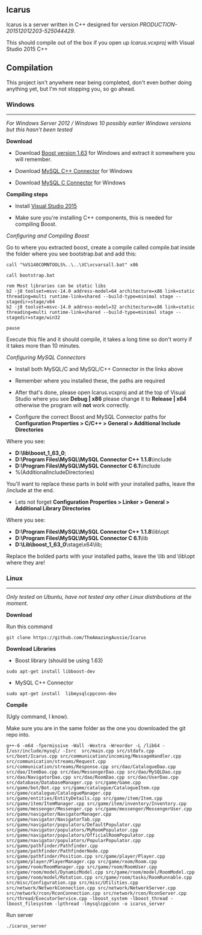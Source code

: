 ## Icarus

Icarus is a server written in C++ designed for version *PRODUCTION-201512012203-525044429*. 

This should compile out of the box if you open up *Icarus.vcxproj* with Visual Studio 2015 C++

## Compilation

This project isn't anywhere near being completed, don't even bother doing anything yet, but I'm not stopping you, so go ahead.

### Windows

---

*For Windows Server 2012 / Windows 10 possibly earlier Windows versions but this hasn't been tested*

**Download**

 - Download [Boost version 1.63](http://www.boost.org/users/history/version_1_63_0.html) for Windows and extract it somewhere you will remember.
 
 - Download [MySQL C++ Connector](https://dev.mysql.com/downloads/connector/cpp/) for Windows
 
 - Download [MySQL C Connector](https://dev.mysql.com/downloads/connector/c/) for Windows

**Compiling steps**

- Install [Visual Studio 2015](https://www.microsoft.com/en-us/download/details.aspx?id=48146)

- Make sure you're installing C++ components, this is needed for compiling Boost.

*Configuring and Compiling Boost*

Go to where you extracted boost, create a compile called compile.bat inside the folder where you see bootstrap.bat and add this:

```
call "%VS140COMNTOOLS%..\..\VC\vcvarsall.bat" x86
 
call bootstrap.bat
 
rem Most libraries can be static libs
b2 -j8 toolset=msvc-14.0 address-model=64 architecture=x86 link=static threading=multi runtime-link=shared --build-type=minimal stage --stagedir=stage/x64
b2 -j8 toolset=msvc-14.0 address-model=32 architecture=x86 link=static threading=multi runtime-link=shared --build-type=minimal stage --stagedir=stage/win32
 
pause
```

Execute this file and it should compile, it takes a long time so don't worry if it takes more than 10 minutes.

*Configuring MySQL Connectors*

- Install both MySQL/C and MySQL/C++ Connector in the links above

- Remember where you installed these, the paths are required

- After that's done, please open Icarus.vcxproj and at the top of Visual Studio where you see **Debug | x86** please change it to **Release | x64** otherwise the program will **not** work correctly.

- Configure the correct Boost and MySQL Connector paths for **Configuration Properties > C/C++ > General > Additional Include Directories** 

Where you see:

- **D:\lib\boost_1_63_0**;
- **D:\Program Files\MySQL\MySQL Connector C++ 1.1.8**\include
- **D:\Program Files\MySQL\MySQL Connector C 6.1**\include
- %(AdditionalIncludeDirectories)

You'll want to replace these parts in bold with your installed paths, leave the /include at the end.

- Lets not forget **Configuration Properties > Linker > General > Additional Library Directories**

Where you see:

- **D:\Program Files\MySQL\MySQL Connector C++ 1.1.8**\lib\opt
- **D:\Program Files\MySQL\MySQL Connector C 6.1**\lib
- **D:\Lib\boost_1_63_0**\stage\x64\lib;

Replace the bolded parts with your installed paths, leave the \lib and \lib\opt where they are!

### Linux

---

*Only tested on Ubuntu, have not tested any other Linux distributions at the moment.*

**Download**

Run this command

```git clone https://github.com/TheAmazingAussie/Icarus```

**Download Libraries**

- Boost library (should be using 1.63) 

```sudo apt-get install libboost-dev```

- MySQL C++ Connector

```sudo apt-get install  libmysqlcppconn-dev```

**Compile**

(Ugly command, I know).

Make sure you are in the same folder as the one you downloaded the git repo into.

```
g++-6 -m64 -fpermissive -Wall -Wextra -Wreorder -L /lib64 -I/usr/include/mysql/ -Isrc  src/main.cpp src/stdafx.cpp src/boot/Icarus.cpp src/communication/incoming/MessageHandler.cpp src/communication/streams/Request.cpp src/communication/streams/Response.cpp src/dao/CatalogueDao.cpp src/dao/ItemDao.cpp src/dao/MessengerDao.cpp src/dao/MySQLDao.cpp src/dao/NavigatorDao.cpp src/dao/RoomDao.cpp src/dao/UserDao.cpp src/database/DatabaseManager.cpp src/game/Game.cpp src/game/bot/Bot.cpp src/game/catalogue/CatalogueItem.cpp src/game/catalogue/CatalogueManager.cpp src/game/entities/EntityDetails.cpp src/game/item/Item.cpp src/game/item/ItemManager.cpp src/game/item/inventory/Inventory.cpp src/game/messenger/Messenger.cpp src/game/messenger/MessengerUser.cpp src/game/navigator/NavigatorManager.cpp src/game/navigator/NavigatorTab.cpp src/game/navigator/populators/DefaultPopulator.cpp src/game/navigator/populators/MyRoomPopulator.cpp src/game/navigator/populators/OfficialRoomPopulator.cpp src/game/navigator/populators/PopularPopulator.cpp src/game/pathfinder/Pathfinder.cpp src/game/pathfinder/PathfinderNode.cpp src/game/pathfinder/Position.cpp src/game/player/Player.cpp src/game/player/PlayerManager.cpp src/game/room/Room.cpp src/game/room/RoomManager.cpp src/game/room/RoomUser.cpp src/game/room/model/DynamicModel.cpp src/game/room/model/RoomModel.cpp src/game/room/model/Rotation.cpp src/game/room/tasks/RoomRunnable.cpp src/misc/Configuration.cpp src/misc/Utilities.cpp src/network/NetworkConnection.cpp src/network/NetworkServer.cpp src/network/rcon/RconConnection.cpp src/network/rcon/RconServer.cpp src/thread/ExecutorService.cpp -lboost_system -lboost_thread -lboost_filesystem -lpthread -lmysqlcppconn -o icarus_server
```

Run server

```./icarus_server```


